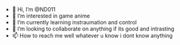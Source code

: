 - 👋 Hi, I’m @ND011
- 👀 I’m interested in game  anime  
- 🌱 I’m currently learning  instraumation and  control 
- 💞️ I’m looking to collaborate on anything if  its  good  and   intrasting 
- 📫 How to reach me   well  whatever  u know  i dont know  anything 

<!---
ND011/ND011 is a ✨ special ✨ repository because its `README.md` (this file) appears on your GitHub profile.
You can click the Preview link to take a look at your changes.
--->
